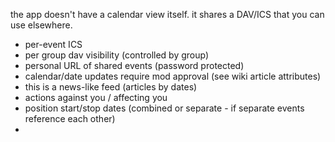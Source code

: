 the app doesn't have a calendar view itself. it shares a DAV/ICS that you can use elsewhere.

- per-event ICS
- per group dav visibility (controlled by group)
- personal URL of shared events (password protected)
- calendar/date updates require mod approval (see wiki article attributes)
- this is a news-like feed (articles by dates)
- actions against you / affecting you
- position start/stop dates (combined or separate - if separate events reference each other)
- 